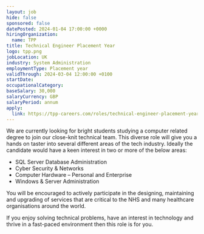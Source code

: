 ```yaml
---
layout: job
hide: false
sponsored: false
datePosted: 2024-01-04 17:00:00 +0000
hiringOrganization:
  name: TPP
title: Technical Engineer Placement Year
logo: tpp.png
jobLocation: UK
industry: System Administration
employmentType: Placement year
validThrough: 2024-03-04 12:00:00 +0100
startDate:
occupationalCategory:
baseSalary: 30,000
salaryCurrency: GBP
salaryPeriod: annum
apply:
  link: https://tpp-careers.com/roles/technical-engineer-placement-year/
---
```


We are currently looking for bright students studying a computer related degree to join our close-knit technical team. This diverse role will give you a hands on taster into several different areas of the tech industry.  Ideally the candidate would have a keen interest in two or more of the below areas:
- SQL Server Database Administration
- Cyber Security & Networks
- Computer Hardware – Personal and Enterprise
- Windows & Server Administration

You will be encouraged to actively participate in the designing, maintaining and upgrading of services that are critical to the NHS and many healthcare organisations around the world.

If you enjoy solving technical problems, have an interest in technology and thrive in a fast-paced environment then this role is for you.
